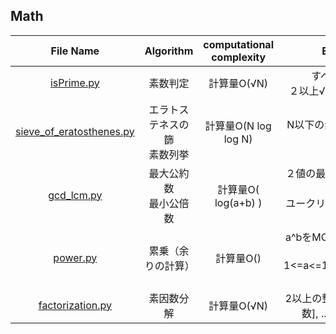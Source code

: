 ## Math
|File Name|Algorithm|computational complexity|Explanation|
|:--:|:--:|:--:|:--:|
|[isPrime.py](isPrime.py)|素数判定|計算量O(√N)|すべての合成数は<br>２以上√N以下の約数をもつ
|[sieve_of_eratosthenes.py](sieve_of_eratosthenes.py)|エラトステネスの篩<br>素数列挙|計算量O(N log log N)|N以下の素数を高速に列挙する
|[gcd_lcm.py](gcd_lcm.py)|最大公約数<br>最小公倍数|計算量O( log(a+b) )　|２値の最大公約数、最小公倍数を求める<br>ユークリッドの互除法を用いる
|[power.py](power.py)|累乗（余りの計算）|計算量O() | a^bをMODで割った余りを求める<br> 1<=a<=10^9,1<=b<=10^18 に対応可
|[factorization.py](factorization.py)|素因数分解|計算量O(√N) | 2以上の整数n => [[素因数, 指数], ...]の2次元リスト
